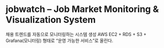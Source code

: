 # jobwatch – Job Market Monitoring & Visualization System

채용 트렌드를 자동으로 모니터링하는 시스템 생성
AWS EC2 + RDS + S3 + Grafana(모니터링) 형태로 “운영 가능한 서비스”로 올린다.
